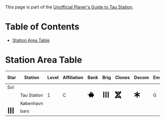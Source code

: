 This page is part of the [Unofficial Player's Guide to Tau Station](/).

# Table of Contents

* [Station Area Table](#station-area-table)

# Station Area Table

<table>
  <thead>
    <th>Star</th>
    <th>Station</th>
    <th>Level</th>
    <th>Affiliation</th>
    <th>Bank</th>
    <th>Brig</th>
    <th>Clones</th>
    <th>Decom</th>
    <th>Embassy</th>
    <th>Gov't Center</th>
    <th>Gym</th>
    <th>Inn</th>
    <th>Employment</th>
    <th>Market</th>
    <th>Port</th>
    <th>Residences</th>
    <th>Ruins</th>
    <th>Sewers</th>
    <th>Security</th>
    <th>Shipyard</th>
    <th>Sick Bay</th>
    <th>University</th>
  </thead>
  <tbody>
    <tr>
      <td colspan="22">Sol</td>
    </tr>
    <tr>
      <td>&nbsp;</td>
      <td>Tau Station</td>
      <td>1</td>
      <td>C</td>
      <td><img src="assets/png/piggy-bank.png" title="Bank"/></td>
      <td><img src="assets/png/bars.png" title="Brig"/></td>
      <td><img src="assets/png/dna.png" title="Clones"/></td>
      <td><img src="assets/png/asterisk.png" title="Decommissioned"/></td>
      <td>G</td>
      <td><img src="assets/png/balance-scale.png" title="Gov't Center"/></td>
      <td>30</td>
      <td><img src="assets/png/bed.png" title="Inn"/></td>
      <td><img src="assets/png/briefcase.png" title="Employment"/></td>
      <td><img src="assets/png/shopping-cart.png" title="Market"/></td>
      <td><img src="assets/png/ship.png" title="Port"/></td>
      <td><img src="assets/png/building.png" title="Residences"/></td>
      <td><img src="assets/png/university.png" title="Ruins"/></td>
      <td>&nbsp;</td>
      <td><img src="assets/png/officer.png" title="Security"/></td>
      <td>&nbsp;</td>
      <td><img src="assets/png/syringe.png" title="Sick Bay"/></td>
      <td><img src="assets/png/graduation-cap.png" title="University"/></td>
    </tr>
    <tr>
      <td>&nbsp;</td>
      <td>København</td>
    </tr>
    <tr>
      <td><img src="assets/png/bars.png" title="brig"/></td>
      <td>bars</td>
    </tr>
  </tbody>
</table>
